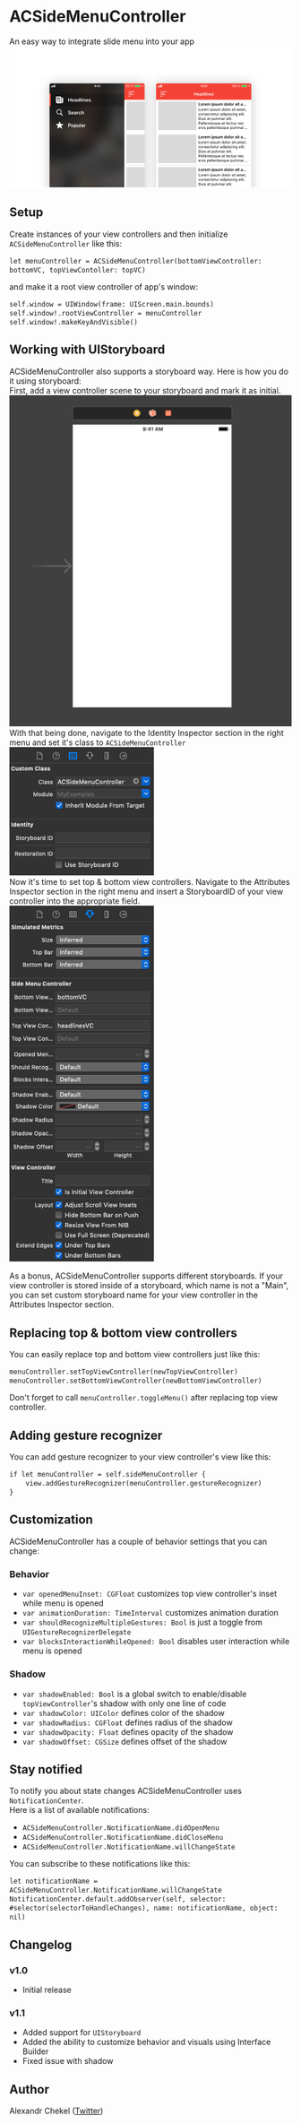 # ACSideMenuController
An easy way to integrate slide menu into your app
![Preview](/Images/Preview.png)

## Setup
Create instances of your view controllers and then initialize `ACSideMenuController` like this: <br>
```
let menuController = ACSideMenuController(bottomViewController: bottomVC, topViewContoller: topVC)
```
and make it a root view controller of app's window:
```
self.window = UIWindow(frame: UIScreen.main.bounds)
self.window!.rootViewController = menuController
self.window!.makeKeyAndVisible()
```

## Working with UIStoryboard
ACSideMenuController also supports a storyboard way. Here is how you do it using storyboard: <br>
First, add a view controller scene to your storyboard and mark it as initial. <br>
![View controller scene](/Images/Storyboard_0.png) <br>
With that being done, navigate to the Identity Inspector section in the right menu and set it's class to `ACSideMenuController` <br>
![Identity Inspector](/Images/Storyboard_2.png) <br>
Now it's time to set top & bottom view controllers. Navigate to the Attributes Inspector section in the right menu and insert a StoryboardID of your view controller into the appropriate field. <br>
![Attributes Inspector](/Images/Storyboard_1.png) <br>

As a bonus, ACSideMenuController supports different storyboards. If your view controller is stored inside of a storyboard, which name is not a "Main", you can set custom storyboard name for your view controller in the Attributes Inspector section.

## Replacing top & bottom view controllers
You can easily replace top and bottom view controllers just like this: <br>
```
menuController.setTopViewController(newTopViewController)
menuController.setBottomViewController(newBottomViewController)
```
Don't forget to call `menuController.toggleMenu()` after replacing top view controller.
## Adding gesture recognizer
You can add gesture recognizer to your view controller's view like this:
```
if let menuController = self.sideMenuController {
    view.addGestureRecognizer(menuController.gestureRecognizer)
}
```
## Customization
ACSideMenuController has a couple of behavior settings that you can change: <br>

### Behavior
- `var openedMenuInset: CGFloat` customizes top view controller's inset while menu is opened
- `var animationDuration: TimeInterval` customizes animation duration
- `var shouldRecognizeMultipleGestures: Bool` is just a toggle from `UIGestureRecognizerDelegate`
- `var blocksInteractionWhileOpened: Bool` disables user interaction while menu is opened

### Shadow
- `var shadowEnabled: Bool` is a global switch to enable/disable `topViewController`'s shadow with only one line of code
- `var shadowColor: UIColor` defines color of the shadow
- `var shadowRadius: CGFloat` defines radius of the shadow
- `var shadowOpacity: Float` defines opacity of the shadow
- `var shadowOffset: CGSize` defines offset of the shadow

## Stay notified
To notify you about state changes ACSideMenuController uses `NotificationCenter`. <br>
Here is a list of available notifications: <br>
- `ACSideMenuController.NotificationName.didOpenMenu`
- `ACSideMenuController.NotificationName.didCloseMenu`
- `ACSideMenuController.NotificationName.willChangeState`

You can subscribe to these notifications like this: <br>
```
let notificationName = ACSideMenuController.NotificationName.willChangeState
NotificationCenter.default.addObserver(self, selector: #selector(selectorToHandleChanges), name: notificationName, object: nil)
```

## Changelog
### v1.0
- Initial release

### v1.1
- Added support for `UIStoryboard`
- Added the ability to customize behavior and visuals using Interface Builder
- Fixed issue with shadow

## Author
Alexandr Chekel ([Twitter](https://twitter.com/alex_d1337))
